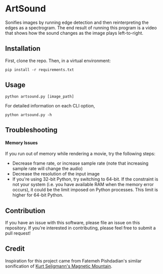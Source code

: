 # ArtSound
Sonifies images by running edge detection and then reinterpreting the edges as a spectrogram. The end result of running this program is a video that shows how the sound changes as the image plays left-to-right.

## Installation
First, clone the repo. Then, in a virtual environment:
```
pip install -r requirements.txt
```

## Usage
``` 
python artsound.py [image_path]
```
For detailed information on each CLI option,
``` 
python artsound.py -h
```

## Troubleshooting
#### Memory Issues
If you run out of memory while rendering a movie, try the following steps:
* Decrease frame rate, or increase sample rate (note that increasing sample rate will change the audio)
* Decrease the resolution of the input image
* If you're using 32-bit Python, try switching to 64-bit. If the constraint is not your system (i.e. you have available RAM when the memory error occurs), it could be the limit imposed on Python processes. This limit is higher for 64-bit Python.

## Contribution
If you have an issue with this software, please file an issue on this repository. If you're interested in contributing, please feel free to submit a pull request!

## Credit
Inspiration for this project came from Fatemeh Pishdadian's similar sonification of [Kurt Seligmann's Magnetic Mountain](http://www.artic.edu/aic/collections/artwork/62323).